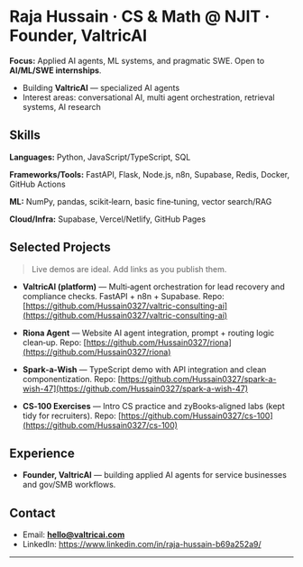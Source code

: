 # Raja Hussain · CS & Math @ NJIT · Founder, ValtricAI

**Focus:** Applied AI agents, ML systems, and pragmatic SWE. Open to **AI/ML/SWE internships**.

* Building **ValtricAI** — specialized AI agents
* Interest areas: conversational AI, multi agent orchestration, retrieval systems, AI research

## Skills

**Languages:** Python, JavaScript/TypeScript, SQL

**Frameworks/Tools:** FastAPI, Flask, Node.js, n8n, Supabase, Redis, Docker, GitHub Actions

**ML:** NumPy, pandas, scikit‑learn, basic fine‑tuning, vector search/RAG

**Cloud/Infra:** Supabase, Vercel/Netlify, GitHub Pages

## Selected Projects

> Live demos are ideal. Add links as you publish them.

* **ValtricAI (platform)** — Multi‑agent orchestration for lead recovery and compliance checks. FastAPI + n8n + Supabase.
  Repo: [https://github.com/Hussain0327/valtric-consulting-ai](https://github.com/Hussain0327/valtric-consulting-ai) 

* **Riona Agent** — Website AI agent integration, prompt + routing logic clean‑up.
  Repo: [https://github.com/Hussain0327/riona](https://github.com/Hussain0327/riona)

* **Spark‑a‑Wish** — TypeScript demo with API integration and clean componentization.
  Repo: [https://github.com/Hussain0327/spark-a-wish-47](https://github.com/Hussain0327/spark-a-wish-47)

* **CS‑100 Exercises** — Intro CS practice and zyBooks‑aligned labs (kept tidy for recruiters).
  Repo: [https://github.com/Hussain0327/cs-100](https://github.com/Hussain0327/cs-100)

## Experience

* **Founder, ValtricAI** — building applied AI agents for service businesses and gov/SMB workflows. 

## Contact

* Email: **[hello@valtricai.com](mailto:hello@valtricai.com)**
* LinkedIn: https://www.linkedin.com/in/raja-hussain-b69a252a9/
---
